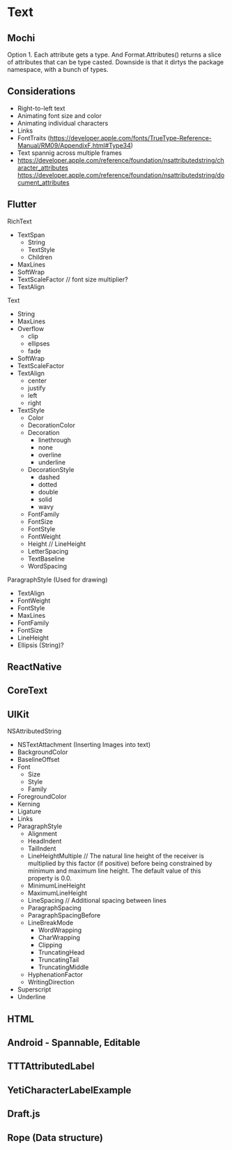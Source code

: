 # Text

## Mochi

Option 1.
Each attribute gets a type. And Format.Attributes() returns a slice of attributes that can be type casted. Downside is that it dirtys the package namespace, with a bunch of types.

## Considerations

* Right-to-left text
* Animating font size and color
* Animating individual characters
* Links
* FontTraits (https://developer.apple.com/fonts/TrueType-Reference-Manual/RM09/AppendixF.html#Type34)
* Text spannig across multiple frames
* https://developer.apple.com/reference/foundation/nsattributedstring/character_attributes
https://developer.apple.com/reference/foundation/nsattributedstring/document_attributes

## Flutter

RichText
* TextSpan
    * String
    * TextStyle
    * Children
* MaxLines
* SoftWrap
* TextScaleFactor // font size multiplier?
* TextAlign

Text
* String
* MaxLines
* Overflow
    * clip
    * ellipses
    * fade
* SoftWrap
* TextScaleFactor
* TextAlign
    * center
    * justify
    * left
    * right
* TextStyle
    * Color
    * DecorationColor
    * Decoration
        * linethrough
        * none
        * overline
        * underline
    * DecorationStyle
        * dashed
        * dotted
        * double
        * solid
        * wavy
    * FontFamily
    * FontSize
    * FontStyle
    * FontWeight
    * Height // LineHeight
    * LetterSpacing
    * TextBaseline
    * WordSpacing

ParagraphStyle (Used for drawing)
* TextAlign
* FontWeight
* FontStyle
* MaxLines
* FontFamily
* FontSize
* LineHeight
* Ellipsis (String)?

## ReactNative

## CoreText

## UIKit

NSAttributedString
* NSTextAttachment (Inserting Images into text)
* BackgroundColor
* BaselineOffset
* Font
    * Size
    * Style
    * Family
* ForegroundColor
* Kerning
* Ligature
* Links
* ParagraphStyle
    * Alignment
    * HeadIndent
    * TailIndent
    * LineHeightMultiple // The natural line height of the receiver is multiplied by this factor (if positive) before being constrained by minimum and maximum line height. The default value of this property is 0.0.
    * MinimumLineHeight
    * MaximumLineHeight
    * LineSpacing // Additional spacing between lines
    * ParagraphSpacing
    * ParagraphSpacingBefore
    * LineBreakMode
        * WordWrapping
        * CharWrapping
        * Clipping
        * TruncatingHead
        * TruncatingTail
        * TruncatingMiddle
    * HyphenationFactor
    * WritingDirection
* Superscript
* Underline

## HTML

## Android - Spannable, Editable

## TTTAttributedLabel

## YetiCharacterLabelExample

## Draft.js
## Rope (Data structure)